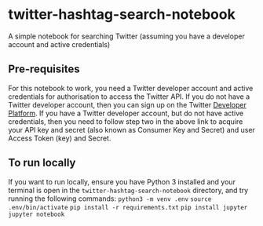# twitter-hashtag-search-notebook
A simple notebook for searching Twitter (assuming you have a developer account and active credentials)

## Pre-requisites
For this notebook to work, you need a Twitter developer account and active credentials for authorisation to access the Twitter API. If you do not have a Twitter developer account, then you can sign up on the Twitter [Developer Platform](https://developer.twitter.com/en). If you have a Twitter developer account, but do not have active credentials, then you need to follow step two in the above link to acquire your API key and secret (also known as Consumer Key and Secret) and user Access Token (key) and Secret.

## To run locally
If you want to run locally, ensure you have Python 3 installed and your terminal is open in the `twitter-hashtag-search-notebook` directory, and try running the following commands:
`python3 -m venv .env`
`source .env/bin/activate`
`pip install -r requirements.txt`
`pip install jupyter`
`jupyter notebook`

